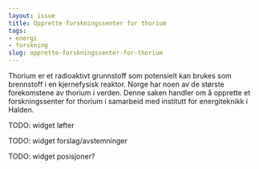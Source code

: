```yaml
---
layout: issue
title: Opprette forskningssenter for thorium
tags:
- energi
- forskning
slug: opprette-forskningssenter-for-thorium
---
```


Thorium er et radioaktivt grunnstoff som potensielt kan brukes som brennstoff i en kjernefysisk reaktor. Norge har noen av de største forekomstene av thorium i verden. Denne saken handler om å opprette et forskningssenter for thorium i samarbeid med institutt for energiteknikk i Halden.

TODO: widget løfter

TODO: widget forslag/avstemninger

TODO: widget posisjoner?

